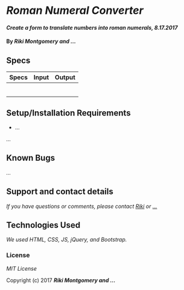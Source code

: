 # _Roman Numeral Converter_

#### _Create a form to translate numbers into roman numerals, 8.17.2017_

#### By _Riki Montgomery and ..._

## Specs

|  Specs | Input  | Output  |
|---|---|---|
|   |   |   |
|   |   |   |
|   |   |   |
|   |   |   |
|   |   |   |
|   |   |   |

## Setup/Installation Requirements

* _..._


_..._

## Known Bugs

_..._

## Support and contact details

_If you have questions or comments, please contact [Riki](mostriki820@gmail.com) or [...](...@gmail.com)_

## Technologies Used

_We used HTML, CSS, JS, jQuery, and Bootstrap._

### License

*MIT License*

Copyright (c) 2017 **_Riki Montgomery and ..._**

